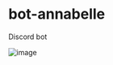 # bot-annabelle
Discord bot

![image](https://user-images.githubusercontent.com/96859500/218267308-958e1e6d-da5b-4b7d-b41d-8199cde2c797.png)

